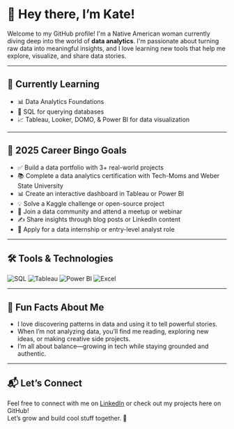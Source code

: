 # 👋 Hey there, I’m Kate!

Welcome to my GitHub profile! I'm a Native American woman currently diving deep into the world of **data analytics**. I'm passionate about turning raw data into meaningful insights, and I love learning new tools that help me explore, visualize, and share data stories.

---

## 🌱 Currently Learning

- 📊 Data Analytics Foundations
- 🧮 SQL for querying databases
- 📈 Tableau, Looker, DOMO, & Power BI for data visualization

---

## 🎯 2025 Career Bingo Goals

- ✅ Build a data portfolio with 3+ real-world projects  
- 📚 Complete a data analytics certification with Tech-Moms and Weber State University
- 📊 Create an interactive dashboard in Tableau or Power BI  
- 💡 Solve a Kaggle challenge or open-source project  
- 💬 Join a data community and attend a meetup or webinar  
- ✍️ Share insights through blog posts or LinkedIn content  
- 💼 Apply for a data internship or entry-level analyst role  

---

## 🛠️ Tools & Technologies

![SQL](https://img.shields.io/badge/-SQL-4479A1?style=flat&logo=mysql&logoColor=white)
![Tableau](https://img.shields.io/badge/-Tableau-E97627?style=flat&logo=tableau&logoColor=white)
![Power BI](https://img.shields.io/badge/-PowerBI-F2C811?style=flat&logo=powerbi&logoColor=black)
![Excel](https://img.shields.io/badge/-Excel-217346?style=flat&logo=microsoft-excel&logoColor=white)

---

## 💫 Fun Facts About Me

- I love discovering patterns in data and using it to tell powerful stories.
- When I’m not analyzing data, you’ll find me reading, exploring new ideas, or making creative side projects.
- I’m all about balance—growing in tech while staying grounded and authentic.  

---

## 📬 Let’s Connect

Feel free to connect with me on [LinkedIn](www.linkedin.com) or check out my projects here on GitHub!  
Let’s grow and build cool stuff together. 🚀
